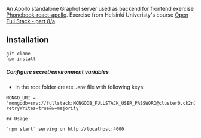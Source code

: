 An Apollo standalone Graphql server used as backend for frontend exercise [Phonebook-react-apollo](https://github.com/pcolt/Full-stack-open_part7-phonebook-react-apollo).
Exercise from Helsinki Univeristy's course [Open Full Stack - part 8/a](https://fullstackopen.com/en/part8/graph_ql_server).

## Installation

`git clone`  
`npm install`

##### Configure secret/environment variables
- In the root folder create `.env` file with following keys:   
```
MONGO_URI = 'mongodb+srv://fullstack:MONGODB_FULLSTACK_USER_PASSWORD@cluster0.ck2n2.mongodb.net/repos?retryWrites=true&w=majority'

## Usage

`npm start` serving on http://localhost:4000